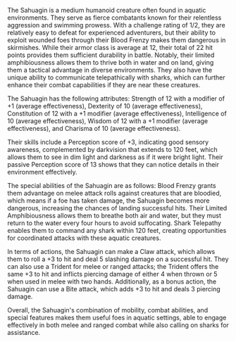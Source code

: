 The Sahuagin is a medium humanoid creature often found in aquatic environments. They serve as fierce combatants known for their relentless aggression and swimming prowess. With a challenge rating of 1/2, they are relatively easy to defeat for experienced adventurers, but their ability to exploit wounded foes through their Blood Frenzy makes them dangerous in skirmishes. While their armor class is average at 12, their total of 22 hit points provides them sufficient durability in battle. Notably, their limited amphibiousness allows them to thrive both in water and on land, giving them a tactical advantage in diverse environments. They also have the unique ability to communicate telepathically with sharks, which can further enhance their combat capabilities if they are near these creatures.

The Sahuagin has the following attributes: Strength of 12 with a modifier of +1 (average effectiveness), Dexterity of 10 (average effectiveness), Constitution of 12 with a +1 modifier (average effectiveness), Intelligence of 10 (average effectiveness), Wisdom of 12 with a +1 modifier (average effectiveness), and Charisma of 10 (average effectiveness). 

Their skills include a Perception score of +3, indicating good sensory awareness, complemented by darkvision that extends to 120 feet, which allows them to see in dim light and darkness as if it were bright light. Their passive Perception score of 13 shows that they can notice details in their environment effectively.

The special abilities of the Sahuagin are as follows: Blood Frenzy grants them advantage on melee attack rolls against creatures that are bloodied, which means if a foe has taken damage, the Sahuagin becomes more dangerous, increasing the chances of landing successful hits. Their Limited Amphibiousness allows them to breathe both air and water, but they must return to the water every four hours to avoid suffocating. Shark Telepathy enables them to command any shark within 120 feet, creating opportunities for coordinated attacks with these aquatic creatures.

In terms of actions, the Sahuagin can make a Claw attack, which allows them to roll a +3 to hit and deal 5 slashing damage on a successful hit. They can also use a Trident for melee or ranged attacks; the Trident offers the same +3 to hit and inflicts piercing damage of either 4 when thrown or 5 when used in melee with two hands. Additionally, as a bonus action, the Sahuagin can use a Bite attack, which adds +3 to hit and deals 3 piercing damage. 

Overall, the Sahuagin's combination of mobility, combat abilities, and special features makes them useful foes in aquatic settings, able to engage effectively in both melee and ranged combat while also calling on sharks for assistance.